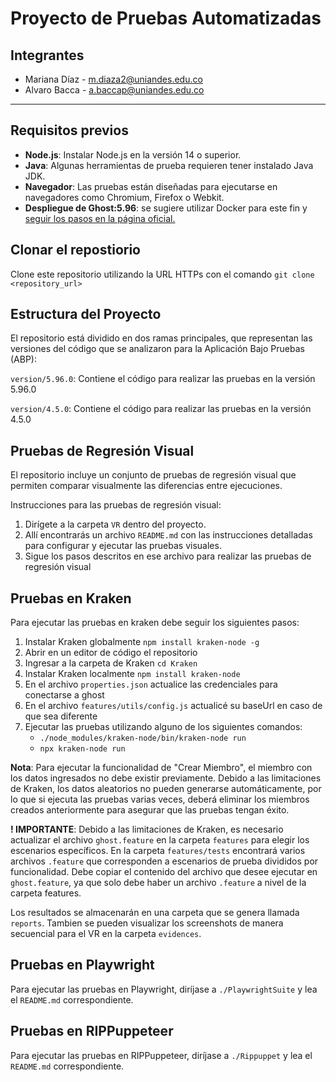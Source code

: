 # Proyecto de Pruebas Automatizadas

## Integrantes
- Mariana Díaz - m.diaza2@uniandes.edu.co
- Alvaro Bacca - a.baccap@uniandes.edu.co
---

## Requisitos previos

- **Node.js**: Instalar Node.js en la versión 14 o superior.
- **Java**: Algunas herramientas de prueba requieren tener instalado Java JDK.
- **Navegador**: Las pruebas están diseñadas para ejecutarse en navegadores como Chromium, Firefox o Webkit.
- **Despliegue de Ghost:5.96**: se sugiere utilizar Docker para este fin y [seguir los pasos en la página oficial.](https://hub.docker.com/_/ghost/)

## Clonar el repostiorio

Clone este repositorio utilizando la URL HTTPs con el comando
`git clone <repository_url>`

## Estructura del Proyecto
El repositorio está dividido en dos ramas principales, que representan las versiones del código que se analizaron para la Aplicación Bajo Pruebas (ABP):

`version/5.96.0`: Contiene el código para realizar las pruebas en la versión 5.96.0

`version/4.5.0`: Contiene el código para realizar las pruebas en la versión 4.5.0

## Pruebas de Regresión Visual
El repositorio incluye un conjunto de pruebas de regresión visual que permiten comparar visualmente las diferencias entre ejecuciones.

Instrucciones para las pruebas de regresión visual:
1. Dirígete a la carpeta `VR` dentro del proyecto.
2. Allí encontrarás un archivo `README.md` con las instrucciones detalladas para configurar y ejecutar las pruebas visuales.
3. Sigue los pasos descritos en ese archivo para realizar las pruebas de regresión visual

## Pruebas en Kraken
Para ejecutar las pruebas en kraken debe seguir los siguientes pasos:

1. Instalar Kraken globalmente `npm install kraken-node -g`
2. Abrir en un editor de código el repositorio
3. Ingresar a la carpeta de Kraken `cd Kraken`
4. Instalar Kraken localmente `npm install kraken-node`
5. En el archivo `properties.json` actualice las credenciales para conectarse a ghost
6. En el archivo `features/utils/config.js` actualicé su baseUrl en caso de que sea diferente
7. Ejecutar las pruebas utilizando alguno de los siguientes comandos:
    - `./node_modules/kraken-node/bin/kraken-node run`
    - `npx kraken-node run`

**Nota**: Para ejecutar la funcionalidad de "Crear Miembro", el miembro con los datos ingresados no debe existir previamente. Debido a las limitaciones de Kraken, los datos aleatorios no pueden generarse automáticamente, por lo que si ejecuta las pruebas varias veces, deberá eliminar los miembros creados anteriormente para asegurar que las pruebas tengan éxito.

**! IMPORTANTE**: Debido a las limitaciones de Kraken, es necesario actualizar el archivo `ghost.feature` en la carpeta `features` para elegir los escenarios específicos. En la carpeta `features/tests` encontrará varios archivos `.feature` que corresponden a escenarios de prueba divididos por funcionalidad. Debe copiar el contenido del archivo que desee ejecutar en `ghost.feature`, ya que solo debe haber un archivo `.feature` a nivel de la carpeta features.

Los resultados se almacenarán en una carpeta que se genera llamada `reports`. Tambien se pueden visualizar los screenshots de manera secuencial para el VR en la carpeta `evidences`.

## Pruebas en Playwright
Para ejecutar las pruebas en Playwright, diríjase a ``./PlaywrightSuite`` y lea el ``README.md`` correspondiente. 

## Pruebas en RIPPuppeteer
Para ejecutar las pruebas en RIPPuppeteer, diríjase a ``./Rippuppet`` y lea el ``README.md`` correspondiente. 
